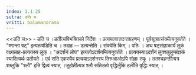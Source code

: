 ```yaml
---
index: 1.1.25
sutra: डति च
vritti: balamanorama
---
```


<<डति च>> - डति च ।डती॑त्यविभक्तिको निर्देशः । प्रत्ययत्वात्तदन्तग्रहणम् । पूर्वसूत्रात्संख्ये॑त्यनुवर्तते । "ष्णान्ता षट्" इत्यतःष॑डिति च । तदाह — डत्यन्तेति । संक्येति किम् । पतिः । अथ षट्संज्ञाकार्यं लुकं वक्ष्यन्नाह-प्रत्ययस्य लुक् । "अदर्शनं लोप" इत्यतोऽदर्शनमित्यनुवर्तते । प्रत्ययस्याऽदर्शनं लुक्श्लुलुप्संज्ञकं स्यादित्यर्थः प्रतीयते । एवं सति एकस्यैव प्रत्ययाऽदर्शनस्य तिरुआओऽपि संज्ञाः स्युः । ततश्चहन्ती॑त्यत्र शब्लुकि "श्लौ" इति द्वित्वं स्यात् ।जुहोती॑त्यत्र श्लौ सतिउतो वृद्धिर्लुकि हली॑ति वृद्धिः स्यात् । 